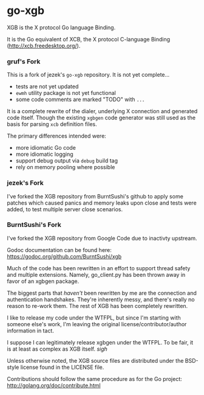 # go-xgb

XGB is the X protocol Go language Binding.

It is the Go equivalent of XCB, the X protocol C-language Binding
(http://xcb.freedesktop.org/).

### gruf's Fork

This is a fork of jezek's `go-xgb` repository. It is not yet complete... 
- tests are not yet updated
- `ewmh` utility package is not yet functional
- some code comments are marked "TODO" with `...`

It is a complete rewrite of the dialer, underlying X connection and generated
code itself. Though the existing `xgbgen` code generator was still used as the
basis for parsing `xcb` definition files.

The primary differences intended were:
- more idiomatic Go code
- more idiomatic logging
- support debug output via `debug` build tag
- rely on memory pooling where possible

### jezek's Fork

I've forked the XGB repository from BurntSushi's github to apply some
patches which caused panics and memory leaks upon close and tests were added,
to test multiple server close scenarios.

### BurntSushi's Fork

I've forked the XGB repository from Google Code due to inactivty upstream.

Godoc documentation can be found here:
https://godoc.org/github.com/BurntSushi/xgb

Much of the code has been rewritten in an effort to support thread safety
and multiple extensions. Namely, go_client.py has been thrown away in favor
of an xgbgen package.

The biggest parts that *haven't* been rewritten by me are the connection and
authentication handshakes. They're inherently messy, and there's really no
reason to re-work them. The rest of XGB has been completely rewritten.

I like to release my code under the WTFPL, but since I'm starting with someone
else's work, I'm leaving the original license/contributor/author information
in tact.

I suppose I can legitimately release xgbgen under the WTFPL. To be fair, it is
at least as complex as XGB itself. *sigh*

Unless otherwise noted, the XGB source files are distributed
under the BSD-style license found in the LICENSE file.

Contributions should follow the same procedure as for the Go project:
http://golang.org/doc/contribute.html

